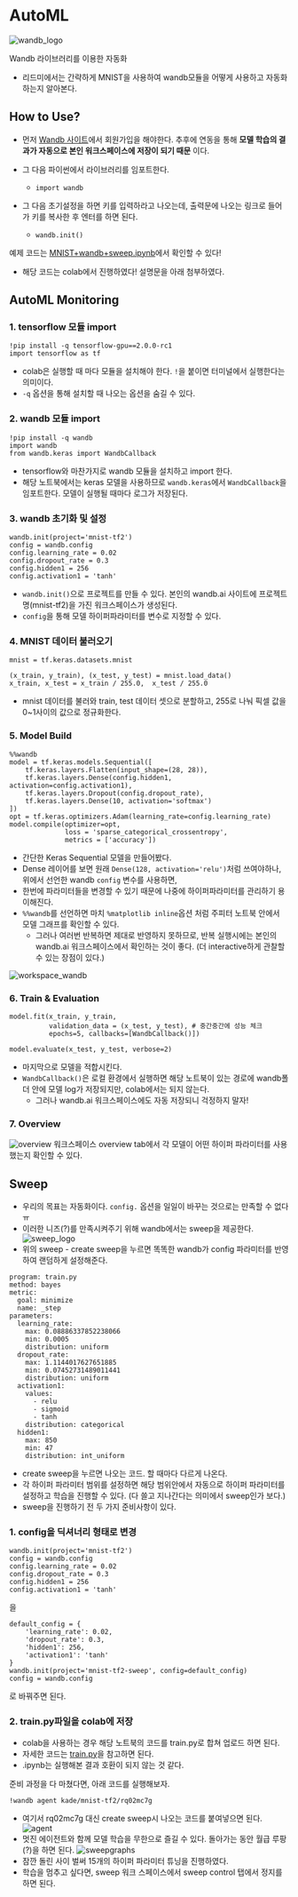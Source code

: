 # AutoML
![wandb_logo](https://user-images.githubusercontent.com/68543150/113981579-c993a900-9882-11eb-8c88-9fcde4f8d676.png)

Wandb 라이브러리를 이용한 자동화
- 리드미에서는 간략하게 MNIST을 사용하여 wandb모듈을 어떻게 사용하고 자동화하는지 알아본다.

## How to Use?
- 먼저 [Wandb 사이트](https://wandb.ai/home)에서 회원가입을 해야한다. 추후에 연동을 통해 __모델 학습의 결과가 자동으로 본인 워크스페이스에 저장이 되기 때문__ 이다.

- 그 다음 파이썬에서 라이브러리를 임포트한다.
  - `import wandb`
- 그 다음 초기설정을 하면 키를 입력하라고 나오는데, 출력문에 나오는 링크로 들어가 키를 복사한 후 엔터를 하면 된다.
  -   `wandb.init()`

예제 코드는 [MNIST+wandb+sweep.ipynb](https://github.com/Haebuk/AutoML/blob/main/MNIST%2Bwandb%2Bsweeps.ipynb)에서 확인할 수 있다! 
  -   해당 코드는 colab에서 진행하였다! 설명문을 아래 첨부하였다.
## AutoML Monitoring
### 1. tensorflow 모듈 import
```python3
!pip install -q tensorflow-gpu==2.0.0-rc1
import tensorflow as tf
```
- colab은 실행할 때 마다 모듈을 설치해야 한다. `!`을 붙이면 터미널에서 실행한다는 의미이다.
- `-q` 옵션을 통해 설치할 때 나오는 옵션을 숨길 수 있다.
### 2. wandb 모듈 import
```python3
!pip install -q wandb
import wandb 
from wandb.keras import WandbCallback
```
- tensorflow와 마찬가지로 wandb 모듈을 설치하고 import 한다.
- 해당 노트북에서는 keras 모델을 사용하므로 `wandb.keras`에서 `WandbCallback`을 임포트한다. 모델이 실행될 때마다 로그가 저장된다.
### 3. wandb 초기화 및 설정
```python3
wandb.init(project='mnist-tf2')
config = wandb.config
config.learning_rate = 0.02
config.dropout_rate = 0.3
config.hidden1 = 256
config.activation1 = 'tanh'
```
- `wandb.init()`으로 프로젝트를 만들 수 있다. 본인의 wandb.ai 사이트에 프로젝트명(mnist-tf2)을 가진 워크스페이스가 생성된다.
- `config`을 통해 모델 하이퍼파라미터를 변수로 지정할 수 있다. 
### 4. MNIST 데이터 불러오기
```python3
mnist = tf.keras.datasets.mnist

(x_train, y_train), (x_test, y_test) = mnist.load_data()
x_train, x_test = x_train / 255.0,  x_test / 255.0
```
- mnist 데이터를 불러와 train, test 데이터 셋으로 분할하고, 255로 나눠 픽셀 값을 0~1사이의 값으로 정규화한다.
### 5. Model Build
```python3
%%wandb
model = tf.keras.models.Sequential([
    tf.keras.layers.Flatten(input_shape=(28, 28)),
    tf.keras.layers.Dense(config.hidden1, activation=config.activation1),
    tf.keras.layers.Dropout(config.dropout_rate),
    tf.keras.layers.Dense(10, activation='softmax')
])
opt = tf.keras.optimizers.Adam(learning_rate=config.learning_rate)
model.compile(optimizer=opt,
              loss = 'sparse_categorical_crossentropy',
              metrics = ['accuracy'])
```
- 간단한 Keras Sequential 모델을 만들어봤다.
- Dense 레이어를 보면 원래 `Dense(128, activation='relu')`처럼 쓰여야하나, 위에서 선언한 wandb `config` 변수를 사용하면,
- 한번에 파라미터들을 변경할 수 있기 때문에 나중에 하이퍼파라미터를 관리하기 용이해진다. 
- `%%wandb`를 선언하면 마치 `%matplotlib inline`옵션 처럼 주피터 노트북 안에서 모델 그래프를 확인할 수 있다.
  - 그러나 여러번 반복하면 제대로 반영하지 못하므로, 반복 실행시에는 본인의 wandb.ai 워크스페이스에서 확인하는 것이 좋다. (더 interactive하게 관찰할 수 있는 장점이 있다.)


![workspace_wandb](https://user-images.githubusercontent.com/68543150/113983189-9c47fa80-9884-11eb-9caf-b7bb1af8a0ba.png)
### 6. Train & Evaluation
```python3
model.fit(x_train, y_train, 
          validation_data = (x_test, y_test), # 중간중간에 성능 체크
          epochs=5, callbacks=[WandbCallback()])

model.evaluate(x_test, y_test, verbose=2)
```
- 마지막으로 모델을 적합시킨다.
- `WandbCallback()`은 로컬 환경에서 실행하면 해당 노트북이 있는 경로에 wandb폴더 안에 모델 log가 저장되지만, colab에서는 되지 않는다. 
  - 그러나 wandb.ai 워크스페이스에도 자동 저장되니 걱정하지 말자!
### 7. Overview
![overview](https://user-images.githubusercontent.com/68543150/113984475-1af16780-9886-11eb-9276-9298f663fecd.png)
워크스페이스 overview tab에서 각 모델이 어떤 하이퍼 파라미터를 사용했는지 확인할 수 있다.


## Sweep
- 우리의 목표는 자동화이다. `config.` 옵션을 일일이 바꾸는 것으로는 만족할 수 없다ㅠ
- 이러한 니즈(?)를 만족시켜주기 위해 wandb에서는 sweep을 제공한다.
![sweep_logo](https://user-images.githubusercontent.com/68543150/113985403-14172480-9887-11eb-8066-7cdc55df896d.png)
- 위의 sweep - create sweep을 누르면 똑똑한 wandb가 config 파라미터를 반영하여 랜덤하게 설정해준다.
```python3
program: train.py
method: bayes
metric:
  goal: minimize
  name: _step
parameters:
  learning_rate:
    max: 0.08886337852238066
    min: 0.0005
    distribution: uniform
  dropout_rate:
    max: 1.1144017627651885
    min: 0.07452731489011441
    distribution: uniform
  activation1:
    values:
      - relu
      - sigmoid
      - tanh
    distribution: categorical
  hidden1:
    max: 850
    min: 47
    distribution: int_uniform
```
- create sweep을 누르면 나오는 코드. 할 때마다 다르게 나온다.
- 각 하이퍼 파라미터 범위를 설정하면 해당 범위안에서 자동으로 하이퍼 파라미터를 설정하고 학습을 진행할 수 있다. (다 쓸고 지나간다는 의미에서 sweep인가 보다.)
- sweep을 진행하기 전 두 가지 준비사항이 있다.

### 1. config을 딕셔너리 형태로 변경
```python3
wandb.init(project='mnist-tf2')
config = wandb.config
config.learning_rate = 0.02
config.dropout_rate = 0.3
config.hidden1 = 256
config.activation1 = 'tanh'
```
을
```python3
default_config = {
    'learning_rate': 0.02,
    'dropout_rate': 0.3,
    'hidden1': 256,
    'activation1': 'tanh'
}
wandb.init(project='mnist-tf2-sweep', config=default_config)
config = wandb.config
```
로 바꿔주면 된다.

### 2. train.py파일을 colab에 저장
- colab을 사용하는 경우 해당 노트북의 코드를 train.py로 합쳐 업로드 하면 된다.
- 자세한 코드는 [train.py](https://github.com/Haebuk/AutoML/blob/main/train.py)을 참고하면 된다.
- .ipynb는 실행해본 결과 호환이 되지 않는 것 같다.

준비 과정을 다 마쳤다면, 아래 코드를 실행해보자.
```python3
!wandb agent kade/mnist-tf2/rq02mc7g
```
- 여기서 rq02mc7g 대신 create sweep시 나오는 코드를 붙여넣으면 된다.
![agent](https://user-images.githubusercontent.com/68543150/113989884-d5379d80-988b-11eb-8b9d-e722b3c8080b.png)
- 멋진 에이전트와 함께 모델 학습을 무한으로 즐길 수 있다. 돌아가는 동안 월급 루팡(?)을 하면 된다.
![sweepgraphs](https://user-images.githubusercontent.com/68543150/113990530-83dbde00-988c-11eb-985f-844b5a489aa4.png)
- 잠깐 돌린 사이 벌써 15개의 하이퍼 파라미터 튜닝을 진행하였다. 
- 학습을 멈추고 싶다면, sweep 워크 스페이스에서 sweep control 탭에서 정지를 하면 된다.
